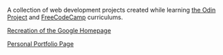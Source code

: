A collection of web development projects created while learning <A HREF="http://www.theodinproject.com/">the Odin Project</a> and <A HREF ="https://www.freecodecamp.com/engineerwithoutfear">FreeCodeCamp</a> curriculums. 

<A href="http://engineerwithoutfear.github.io/the_odin_project/google-homepage/index.html">Recreation of the Google Homepage</a>

<A HREF="#">Personal Portfolio Page</a>
